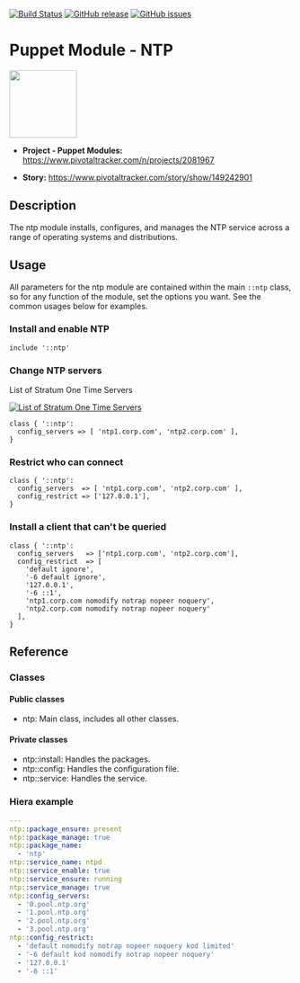 
[![Build Status](https://travis-ci.org/petersonwsantos/puppet-ntp.svg?branch=master)](https://travis-ci.org/petersonwsantos/puppet-ntp)
[![GitHub release](https://img.shields.io/github/release/petersonwsantos/puppet-ntp.svg)](https://github.com/petersonwsantos/windows_desktop_packages/releases)
[![GitHub issues](https://img.shields.io/github/issues/petersonwsantos/puppet-ntp.svg)](https://github.com/petersonwsantos/windows_desktop_packages/issues)


Puppet Module - NTP
==============================

<img src="https://www.pivotaltracker.com/images/v7/logos/logo_main.png" width="120">

- **Project - Puppet Modules:** https://www.pivotaltracker.com/n/projects/2081967

- **Story:** https://www.pivotaltracker.com/story/show/149242901


## Description
The ntp module installs, configures, and manages the NTP service across a range of operating systems and distributions.

## Usage

All parameters for the ntp module are contained within the main `::ntp` class, so for any function of the module, set the options you want. See the common usages below for examples.

### Install and enable NTP

```puppet
include '::ntp'
```

### Change NTP servers

List of Stratum One Time Servers

[![List of Stratum One Time Servers](http://support.ntp.org/pub/TWiki/TWikiLogos/ntp_logo.png)](http://support.ntp.org/bin/view/Servers/StratumOneTimeServers)

```puppet
class { '::ntp':
  config_servers => [ 'ntp1.corp.com', 'ntp2.corp.com' ],
}
```

### Restrict who can connect

```puppet
class { '::ntp':
  config_servers  => [ 'ntp1.corp.com', 'ntp2.corp.com' ],
  config_restrict => ['127.0.0.1'],
}
```

### Install a client that can't be queried

```puppet
class { '::ntp':
  config_servers   => ['ntp1.corp.com', 'ntp2.corp.com'],
  config_restrict  => [
    'default ignore',
    '-6 default ignore',
    '127.0.0.1',
    '-6 ::1',
    'ntp1.corp.com nomodify notrap nopeer noquery',
    'ntp2.corp.com nomodify notrap nopeer noquery'
  ],
}
```
 
## Reference

### Classes

#### Public classes

* ntp: Main class, includes all other classes.

#### Private classes

* ntp::install: Handles the packages.
* ntp::config: Handles the configuration file.
* ntp::service: Handles the service.


### Hiera example

```yaml
---
ntp::package_ensure: present
ntp::package_manage: true
ntp::package_name: 
  - 'ntp'
ntp::service_name: ntpd
ntp::service_enable: true
ntp::service_ensure: running
ntp::service_manage: true
ntp::config_servers:
  - '0.pool.ntp.org'
  - '1.pool.ntp.org'
  - '2.pool.ntp.org'
  - '3.pool.ntp.org'
ntp::config_restrict:
  - 'default nomodify notrap nopeer noquery kod limited'
  - '-6 default kod nomodify notrap nopeer noquery'
  - '127.0.0.1'
  - '-6 ::1'

```

